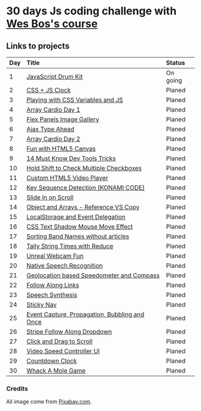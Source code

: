 # 30 days Js coding challenge with [Wes Bos's course](https://javascript30.com)

## Links to projects

| Day | Title                                              | Status   |
|:----|:---------------------------------------------------|:---------|
| 1   | [JavaScript Drum Kit](./projects/drum-kit/)                           | On going |
| 2   | [CSS + JS Clock](#)                                | Planed   |
| 3   | [Playing with CSS Variables and JS](#)             | Planed   |
| 4   | [Array Cardio Day 1](#)                            | Planed   |
| 5   | [Flex Panels Image Gallery](#)                     | Planed   |
| 6   | [Ajax Type Ahead](#)                               | Planed   |
| 7   | [Array Cardio Day 2](#)                            | Planed   |
| 8   | [Fun with HTML5 Canvas](#)                         | Planed   |
| 9   | [14 Must Know Dev Tools Tricks](#)                 | Planed   |
| 10  | [Hold Shift to Check Multiple Checkboxes](#)       | Planed   |
| 11  | [Custom HTML5 Video Player](#)                     | Planed   |
| 12  | [Key Sequence Detection (KONAMI CODE)](#)          | Planed   |
| 13  | [Slide In on Scroll](#)                            | Planed   |
| 14  | [Object and Arrays - Reference VS Copy](#)         | Planed   |
| 15  | [LocalStorage and Event Delegation](#)             | Planed   |
| 16  | [CSS Text Shadow Mouse Move Effect](#)             | Planed   |
| 17  | [Sorting Band Names without articles](#)           | Planed   |
| 18  | [Tally String Times with Reduce](#)                | Planed   |
| 19  | [Unreal Webcam Fun](#)                             | Planed   |
| 20  | [Native Speech Recognition](#)                     | Planed   |
| 21  | [Geolocation based Speedometer and Compass](#)     | Planed   |
| 22  | [Follow Along Links](#)                            | Planed   |
| 23  | [Speech Synthesis](#)                              | Planed   |
| 24  | [Sticky Nav](#)                                    | Planed   |
| 25  | [Event Capture, Propagation, Bubbling and Once](#) | Planed   |
| 26  | [Stripe Follow Along Dropdown](#)                  | Planed   |
| 27  | [Click and Drag to Scroll](#)                      | Planed   |
| 28  | [Video Speed Controller UI](#)                     | Planed   |
| 29  | [Countdown Clock](#)                               | Planed   |
| 30  | [Whack A Mole Game](#)                             | Planed   |


### Credits

All image come from [Pixabay.com](https://pixabay.com/).
